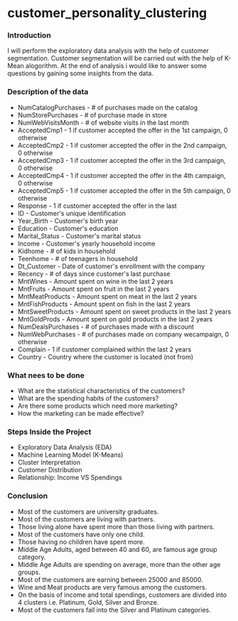 # customer_personality_clustering
### Introduction
I will perform the exploratory data analysis with the help of customer segmentation. Customer segmentation will be carried out with the help of K-Mean alogorithm. At the end of analysis i would like to answer some questions by gaining some insights from the data.

### Description of the data
*  NumCatalogPurchases - # of purchases made on the catalog
* NumStorePurchases - # of purchase made in store
* NumWebVisitsMonth - # of website visits in the last month
* AcceptedCmp1 - 1 if customer accepted the offer in the 1st campaign, 0 otherwise
* AcceptedCmp2 - 1 if customer accepted the offer in the 2nd campaign, 0 otherwise
* AcceptedCmp3 - 1 if customer accepted the offer in the 3rd campaign, 0 otherwise
* AcceptedCmp4 - 1 if customer accepted the offer in the 4th campaign, 0 otherwise
* AcceptedCmp5 - 1 if customer accepted the offer in the 5th campaign, 0 otherwise
* Response - 1 if customer accepted the offer in the last
* ID - Customer's unique identification
* Year_Birth - Customer's birth year
* Education - Customer's education
* Marital_Status - Customer's marital status
* Income - Customer's yearly household income
* Kidhome - # of kids in household
* Teenhome - # of teenagers in household
* Dt_Customer - Date of customer's enrollment with the company
* Recency - # of days since customer's last purchase
* MntWines - Amount spent on wine in the last 2 years
* MntFruits - Amount spent on fruit in the last 2 years
* MntMeatProducts - Amount spent on meat in the last 2 years
* MntFishProducts - Amount spent on fish in the last 2 years
* MntSweetProducts - Amount spent on sweet products in the last 2 years
* MntGoldProds - Amount spent on gold products in the last 2 years
* NumDealsPurchases - # of purchases made with a discount
* NumWebPurchases - # of purchases made on company wecampaign, 0 otherwise
* Complain - 1 if customer complained within the last 2 years
* Country - Country where the customer is located (not from)

### What nees to be done
*  What are the statistical characteristics of the customers?
* What are the spending habits of the customers?
* Are there some products which need more marketing?
* How the marketing can be made effective?

### Steps Inside the Project 
* Exploratory Data Analysis (EDA)
* Machine Learning Model (K-Means)
* Cluster Interpretation
* Customer Distribution
* Relationship: Income VS Spendings

### Conclusion
*  Most of the customers are university graduates.
* Most of the customers are living with partners.
* Those living alone have spent more than those living with partners.
* Most of the customers have only one child.
* Those having no children have spent more.
* Middle Age Adults, aged between 40 and 60, are famous age group category.
* Middle Age Adults are spending on average, more than the other age groups.
* Most of the customers are earning between 25000 and 85000.
* Wine and Meat products are very famous among the customers.
* On the basis of income and total spendings, customers are divided into 4 clusters i.e. Platinum, Gold, Silver and Bronze.
* Most of the customers fall into the Silver and Platinum categories.
